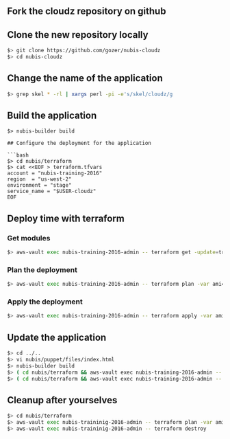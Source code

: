 ## Fork the cloudz repository on github

## Clone the new repository locally

```bash
$> git clone https://github.com/gozer/nubis-cloudz
$> cd nubis-cloudz
```

## Change the name of the application

```bash
$> grep skel * -rl | xargs perl -pi -e's/skel/cloudz/g
```

## Build the application

```
$> nubis-builder build

## Configure the deployment for the application

```bash
$> cd nubis/terraform
$> cat <<EOF > terraform.tfvars
account = "nubis-training-2016"
region  = "us-west-2"
environment = "stage"
service_name = "$USER-cloudz"
EOF
```

## Deploy time with terraform

### Get modules

```bash
$> aws-vault exec nubis-training-2016-admin -- terraform get -update=true
```

### Plan the deployment

```bash
$> aws-vault exec nubis-training-2016-admin -- terraform plan -var ami=ami-XXXX
```

### Apply the deployment

```bash
$> aws-vault exec nubis-training-2016-admin -- terraform apply -var ami=ami-XXXX
```

## Update the application

```bash
$> cd ../..
$> vi nubis/puppet/files/index.html
$> nubis-builder build
$> ( cd nubis/terraform && aws-vault exec nubis-training-2016-admin -- terraform plan -var ami=ami-YYY )
$> ( cd nubis/terraform && aws-vault exec nubis-training-2016-admin -- terraform apply -var ami=ami-YYY )
```

## Cleanup after yourselves

```bash
$> cd nubis/terraform
$> aws-vault exec nubis-traininig-2016-admin -- terraform plan -var ami=ami-YYY -destroy
$> aws-vault exec nubis-traininig-2016-admin -- terraform destroy
```
